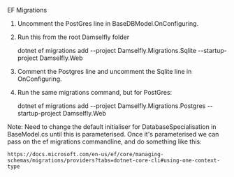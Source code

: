 
EF Migrations

1. Uncomment the PostGres line in BaseDBModel.OnConfiguring.

2. Run this from the root Damselfly folder

    dotnet ef migrations add <migrationName> --project Damselfly.Migrations.Sqlite --startup-project Damselfly.Web

3. Comment the Postgres line and uncomment the Sqlite line in OnConfiguring.

4. Run the same migrations command, but for PostGres: 

    dotnet ef migrations add <migrationName> --project Damselfly.Migrations.Postgres --startup-project Damselfly.Web

Note: Need to change the default initialiser for DatabaseSpecialisation in BaseModel.cs until this
is parameterised. Once it's parameterised we can pass on the ef migrations commandline, and do something like this: 

    https://docs.microsoft.com/en-us/ef/core/managing-schemas/migrations/providers?tabs=dotnet-core-cli#using-one-context-type
